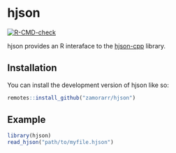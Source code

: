 # hjson

<!-- badges: start -->
[![R-CMD-check](https://github.com/zamorarr/hjson/workflows/R-CMD-check/badge.svg)](https://github.com/zamorarr/hjson/actions)
<!-- badges: end -->

hjson provides an R interaface to the [hjson-cpp](https://github.com/hjson/hjson-cpp) library.

## Installation

You can install the development version of hjson like so:

``` r
remotes::install_github("zamorarr/hjson")
```

## Example

``` r
library(hjson)
read_hjson("path/to/myfile.hjson")
```

